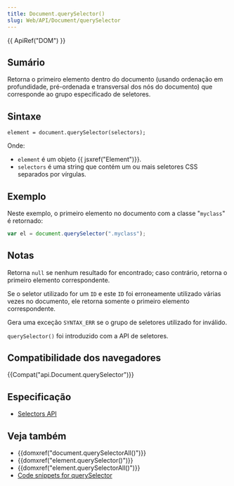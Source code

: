 ```yaml
---
title: Document.querySelector()
slug: Web/API/Document/querySelector
---
```


{{ ApiRef("DOM") }}

## Sumário

Retorna o primeiro elemento dentro do documento (usando ordenação em profundidade, pré-ordenada e transversal dos nós do documento) que corresponde ao grupo especificado de seletores.

## Sintaxe

```
element = document.querySelector(selectors);
```

Onde:

- `element` é um objeto {{ jsxref("Element")}}.
- `selectors` é uma string que contém um ou mais seletores CSS separados por vírgulas.

## Exemplo

Neste exemplo, o primeiro elemento no documento com a classe "`myclass`" é retornado:

```js
var el = document.querySelector(".myclass");
```

## Notas

Retorna `null` se nenhum resultado for encontrado; caso contrário, retorna o primeiro elemento correspondente.

Se o seletor utilizado for um `ID` e este `ID` foi erroneamente utilizado várias vezes no documento, ele retorna somente o primeiro elemento correspondente.

Gera uma exceção `SYNTAX_ERR` se o grupo de seletores utilizado for inválido.

`querySelector()` foi introduzido com a API de seletores.

## Compatibilidade dos navegadores

{{Compat("api.Document.querySelector")}}

## Especificação

- [Selectors API](https://www.w3.org/TR/selectors-api/)

## Veja também

- {{domxref("document.querySelectorAll()")}}
- {{domxref("element.querySelector()")}}
- {{domxref("element.querySelectorAll()")}}
- [Code snippets for querySelector](/pt-BR/docs/Code_snippets/QuerySelector)
